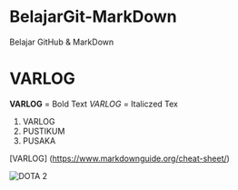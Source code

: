 # BelajarGit-MarkDown
Belajar GitHub &amp; MarkDown
# VARLOG
**VARLOG** = Bold Text
*VARLOG* = Italiczed Tex

1. VARLOG
2. PUSTIKUM
3. PUSAKA

[VARLOG] (https://www.markdownguide.org/cheat-sheet/)

![DOTA 2](https://ww2.freelogovectors.net/wp-content/uploads/2018/04/dota-2-logo_freelogovectors.net_.jpg?lossy=1&w=2560&ssl=1)
